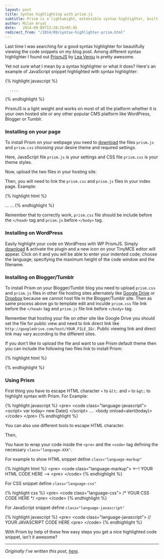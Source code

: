 ```yaml
---
layout: post
title: Syntax highlighting with prism.js
subtitle: Prism is a lightweight, extensible syntax highlighter, built with modern web standards in mind.
author: Milan Aryal
date:   2014-09-09T13:28:25+05:45
redirect_from: "/2014/09/syntax-highlighter-prism.html"
---
```


Last time I was searching for a good syntax highlighter for beautifully viewing the code snippets on my blog post. Among different syntax highlighter I found out [PrismJS](http://prismjs.com) by [Lea Verou](http://lea.verou.me) is pretty awesome.

Yet not sure what I mean by a syntax highlighter or what it does? Here's an example of JavaScript snippet highlighted with syntax highlighter:

{% highlight javascript %}
<script language="javascript">
  var today= new Date()
</script>
      ....
<body onload=alert(today)>
{% endhighlight %}

PrismJS is a light weight and works on most of all the platform whether it is your own hosted site or any other popular CMS platform like WordPress, Blogger or Tumblr.

### Installing on your page

To install Prism on your webpage you need to [download](http://prismjs.com/download.html) the files `prism.js` and `prism.css` choosing your desire theme and required settings.

Here, JavaScript file `prism.js` is your settings and CSS file `prism.css` is your theme styles.

Now, upload the two files in your hosting site.

Then, you will need to link the `prism.css` and `prism.js` files in your index page. Example:

{% highlight html %}
<!DOCTYPE html>
<html>
<head>
 ...
    <link href="themes/prism.css" rel="stylesheet" />
</head>
<body>
 ...
    <!-- after all your content -->
    <script src="prism.js"></script>
</body>
</html>
{% endhighlight %}

Remember that to correctly work, `prism.css` file should be include before the `</head>` tag and `prism.js` before `</body>` tag.

### Installing on WordPress

Easily highlight your code on WordPress with WP PrismJS. Simply [download](http://wordpress.org/plugins/wp-prismjs-syntax-highlighter/) & activate the plugin and a new icon on your TinyMCE editor will appear. Click on it and you will be able to enter your indented code; choose the language; specifying the maximum height of the code window and the filename.

### Installing on Blogger/Tumblr

To install Prism on your Blogger/Tumblr blog you need to upload `prism.css` and `prism.js` files in other file hosting sites alternately like [Google Drive](http://drive.google.com/) or [Dropbox](http://www.dropbox.com/) because we cannot host file in the Blogger/Tumblr site. Then as same process above go to template edit and inculde `prism.css` file link before the `</head>` tag and `prism.js` file link before `</body>` tag.

Remember that hosting your file on other site like Google Drive you should set the file for public view and need to link direct link like `http://googledrive.com/host/YOUR_FILE_ID/`. Public viewing link and direct link may vary according to the different sites.

If you don't like to upload the file and want to use Prism default theme then you can include the following two files link to install Prism:

{% highlight html %}
<link href="http://prismjs.com/themes/prism.css" rel="stylesheet" />

<script src="http://prismjs.com/prism.js"></script>
{% endhighlight %}

### Using Prism

First thing you have to escape HTML character `<` to `&lt;` and `>` to `&gt;` to highlight syntax with Prism. For Example:

{% highlight javascript %}
&lt;pre&gt;
&lt;code class="language-javascript"&gt;
&lt;script&gt;
        var today= new Date()
  &lt;/script&gt;
          ....
  &lt;body onload=alert(today)&gt;
&lt;/code&gt;
&lt;/pre&gt;
{% endhighlight %}

You can also use different tools to escape HTML character.

Then,

You have to wrap your code inside the `<pre>` and the `<code>` tag defining the necessary `class="language-XXX"`.

For example to show HTML snippet define `class="language-markup"`

{% highlight html %}
&lt;pre&gt;
&lt;code class="language-markup"&gt;
  <--! YOUR HTML CODE HERE -->
&lt;pre&gt;
&lt;/code&gt;
{% endhighlight %}

For CSS snippet define `class="language-css"`

{% highlight css %}
&lt;pre&gt;
&lt;code class="language-css"&gt;
    /* YOUR CSS CODE HERE */
&lt;pre&gt;
&lt;/code&gt;
{% endhighlight %}

For JavaScript snippet define `class="language-javascript"`

{% highlight javascript %}
&lt;pre&gt;
&lt;code class="language-javascript"&gt;
  // YOUR JAVASCRIPT CODE HERE
&lt;pre&gt;
&lt;/code&gt;
{% endhighlight %}

With Prism by help of these few easy steps you get a nice highlighted code snippet, isn't it awesome?

---

_Originally I've written this post, [here](//milanaryal.blogspot.com/2014/09/syntax-highlighter-prism.html)._
